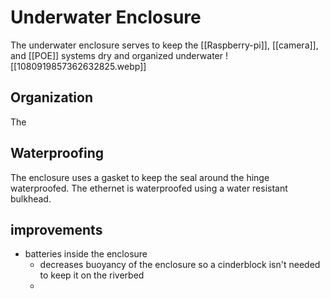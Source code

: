 # Underwater Enclosure
The underwater enclosure serves to keep the [[Raspberry-pi]], [[camera]], and [[POE]] systems dry and organized underwater
![[1080919857362632825.webp]]

## Organization
The 
## Waterproofing
The enclosure uses a gasket to keep the seal around the hinge waterproofed. The ethernet is waterproofed using a water resistant bulkhead.
## improvements
- batteries inside the enclosure
	- decreases buoyancy of the enclosure so a cinderblock isn't needed to keep it on the riverbed
	- 